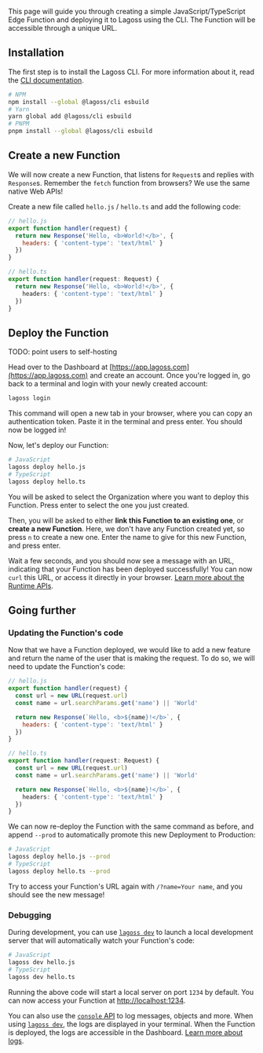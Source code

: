 This page will guide you through creating a simple JavaScript/TypeScript Edge Function and deploying it to Lagoss using the CLI. The Function will be accessible through a unique URL.

## Installation

The first step is to install the Lagoss CLI. For more information about it, read the [CLI documentation](./cli.md).

```bash
# NPM
npm install --global @lagoss/cli esbuild
# Yarn
yarn global add @lagoss/cli esbuild
# PNPM
pnpm install --global @lagoss/cli esbuild
```

## Create a new Function

We will now create a new Function, that listens for `Request`s and replies with `Response`s. Remember the `fetch` function from browsers? We use the same native Web APIs!

Create a new file called `hello.js` / `hello.ts` and add the following code:

```javascript
// hello.js
export function handler(request) {
  return new Response('Hello, <b>World!</b>', {
    headers: { 'content-type': 'text/html' }
  })
}
```

```typescript
// hello.ts
export function handler(request: Request) {
  return new Response('Hello, <b>World!</b>', {
    headers: { 'content-type': 'text/html' }
  })
}
```

## Deploy the Function

TODO: point users to self-hosting

Head over to the Dashboard at [https://app.lagoss.com](https://app.lagoss.com) and create an account. Once you're logged in, go back to a terminal and login with your newly created account:

```bash
lagoss login
```

This command will open a new tab in your browser, where you can copy an authentication token. Paste it in the terminal and press enter. You should now be logged in!

Now, let's deploy our Function:

```bash
# JavaScript
lagoss deploy hello.js
# TypeScript
lagoss deploy hello.ts
```

You will be asked to select the Organization where you want to deploy this Function. Press enter to select the one you just created.

Then, you will be asked to either **link this Function to an existing one**, or **create a new Function**. Here, we don't have any Function created yet, so press `n` to create a new one. Enter the name to give for this new Function, and press enter.

Wait a few seconds, and you should now see a message with an URL, indicating that your Function has been deployed successfully! You can now `curl` this URL, or access it directly in your browser. [Learn more about the Runtime APIs](./runtime-apis.md).

## Going further

### Updating the Function's code

Now that we have a Function deployed, we would like to add a new feature and return the name of the user that is making the request. To do so, we will need to update the Function's code:

```javascript {3-4,6}
// hello.js
export function handler(request) {
  const url = new URL(request.url)
  const name = url.searchParams.get('name') || 'World'

  return new Response(`Hello, <b>${name}!</b>`, {
    headers: { 'content-type': 'text/html' }
  })
}
```

```typescript {3-4,6}
// hello.ts
export function handler(request: Request) {
  const url = new URL(request.url)
  const name = url.searchParams.get('name') || 'World'

  return new Response(`Hello, <b>${name}!</b>`, {
    headers: { 'content-type': 'text/html' }
  })
}
```

We can now re-deploy the Function with the same command as before, and append `--prod` to automatically promote this new Deployment to Production:

```bash
# JavaScript
lagoss deploy hello.js --prod
# TypeScript
lagoss deploy hello.ts --prod
```

Try to access your Function's URL again with `/?name=Your name`, and you should see the new message!

### Debugging

During development, you can use [`lagoss dev`](./cli.md#lagoss-dev) to launch a local development server that will automatically watch your Function's code:

```bash
# JavaScript
lagoss dev hello.js
# TypeScript
lagoss dev hello.ts
```

Running the above code will start a local server on port `1234` by default. You can now access your Function at [http://localhost:1234](http://localhost:1234).

You can also use the [`console` API](./runtime-apis.md#console) to log messages, objects and more. When using [`lagoss dev`](./cli.md#lagoss-dev), the logs are displayed in your terminal. When the Function is deployed, the logs are accessible in the Dashboard. [Learn more about logs](./usage/logs.md).
